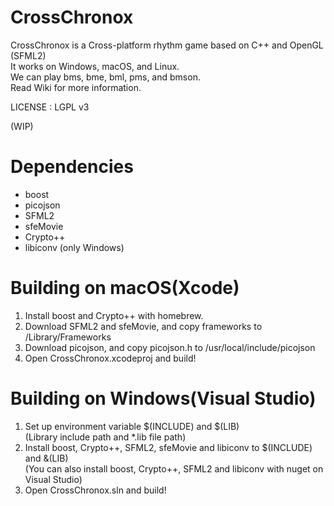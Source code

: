 # CrossChronox
CrossChronox is a Cross-platform rhythm game based on C++ and OpenGL (SFML2)  
It works on Windows, macOS, and Linux.  
We can play bms, bme, bml, pms, and bmson.  
Read Wiki for more information.

LICENSE : LGPL v3

(WIP)

# Dependencies
* boost
* picojson
* SFML2
* sfeMovie
* Crypto++
* libiconv (only Windows)

# Building on macOS(Xcode)
1. Install boost and Crypto++ with homebrew.
1. Download SFML2 and sfeMovie, and copy frameworks to /Library/Frameworks
1. Download picojson, and copy picojson.h to /usr/local/include/picojson
1. Open CrossChronox.xcodeproj and build!

# Building on Windows(Visual Studio)
1. Set up environment variable $(INCLUDE) and $(LIB)  
(Library include path and *.lib file path)
1. Install boost, Crypto++, SFML2, sfeMovie and libiconv to $(INCLUDE) and &(LIB)  
(You can also install boost, Crypto++, SFML2 and libiconv with nuget on Visual Studio)
1. Open CrossChronox.sln and build!